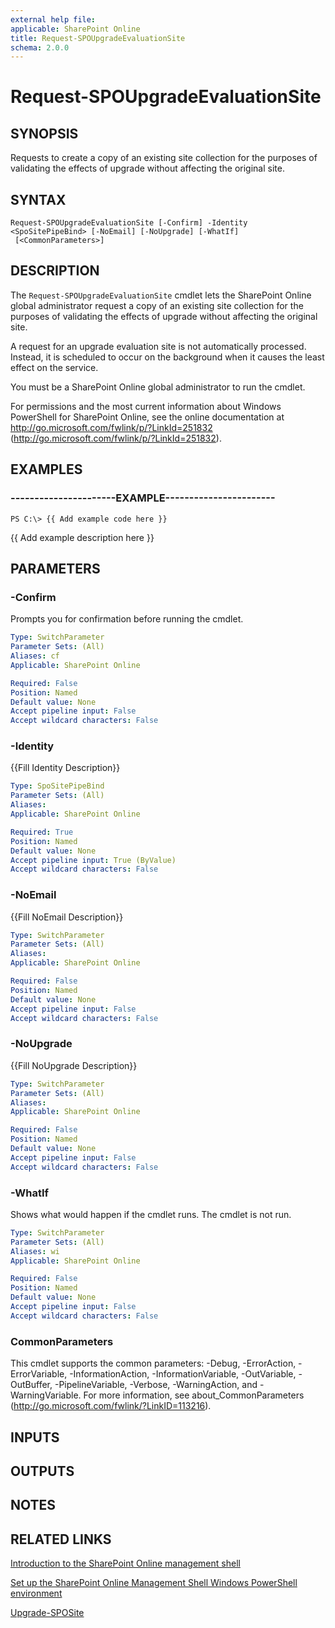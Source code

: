 ```yaml
---
external help file: 
applicable: SharePoint Online
title: Request-SPOUpgradeEvaluationSite
schema: 2.0.0
---
```


# Request-SPOUpgradeEvaluationSite

## SYNOPSIS
Requests to create a copy of an existing site collection for the purposes of validating the effects of upgrade without affecting the original site.


## SYNTAX

```
Request-SPOUpgradeEvaluationSite [-Confirm] -Identity <SpoSitePipeBind> [-NoEmail] [-NoUpgrade] [-WhatIf]
 [<CommonParameters>]
```

## DESCRIPTION
The `Request-SPOUpgradeEvaluationSite` cmdlet lets the SharePoint Online global administrator request a copy of an existing site collection for the purposes of validating the effects of upgrade without affecting the original site.

A request for an upgrade evaluation site is not automatically processed.
Instead, it is scheduled to occur on the background when it causes the least effect on the service.

You must be a SharePoint Online global administrator to run the cmdlet.

For permissions and the most current information about Windows PowerShell for SharePoint Online, see the online documentation at http://go.microsoft.com/fwlink/p/?LinkId=251832 (http://go.microsoft.com/fwlink/p/?LinkId=251832).


## EXAMPLES

### ----------------------EXAMPLE-----------------------
```
PS C:\> {{ Add example code here }}
```

{{ Add example description here }}


## PARAMETERS

### -Confirm
Prompts you for confirmation before running the cmdlet.

```yaml
Type: SwitchParameter
Parameter Sets: (All)
Aliases: cf
Applicable: SharePoint Online

Required: False
Position: Named
Default value: None
Accept pipeline input: False
Accept wildcard characters: False
```

### -Identity
{{Fill Identity Description}}

```yaml
Type: SpoSitePipeBind
Parameter Sets: (All)
Aliases: 
Applicable: SharePoint Online

Required: True
Position: Named
Default value: None
Accept pipeline input: True (ByValue)
Accept wildcard characters: False
```

### -NoEmail
{{Fill NoEmail Description}}

```yaml
Type: SwitchParameter
Parameter Sets: (All)
Aliases: 
Applicable: SharePoint Online

Required: False
Position: Named
Default value: None
Accept pipeline input: False
Accept wildcard characters: False
```

### -NoUpgrade
{{Fill NoUpgrade Description}}

```yaml
Type: SwitchParameter
Parameter Sets: (All)
Aliases: 
Applicable: SharePoint Online

Required: False
Position: Named
Default value: None
Accept pipeline input: False
Accept wildcard characters: False
```

### -WhatIf
Shows what would happen if the cmdlet runs.
The cmdlet is not run.

```yaml
Type: SwitchParameter
Parameter Sets: (All)
Aliases: wi
Applicable: SharePoint Online

Required: False
Position: Named
Default value: None
Accept pipeline input: False
Accept wildcard characters: False
```

### CommonParameters
This cmdlet supports the common parameters: -Debug, -ErrorAction, -ErrorVariable, -InformationAction, -InformationVariable, -OutVariable, -OutBuffer, -PipelineVariable, -Verbose, -WarningAction, and -WarningVariable. For more information, see about_CommonParameters (http://go.microsoft.com/fwlink/?LinkID=113216).

## INPUTS

## OUTPUTS

## NOTES

## RELATED LINKS

[Introduction to the SharePoint Online management shell]()

[Set up the SharePoint Online Management Shell Windows PowerShell environment]()

[Upgrade-SPOSite]()
